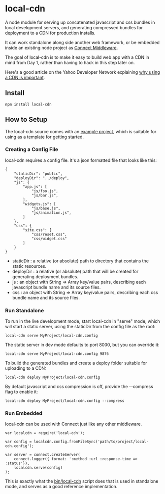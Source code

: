 # local-cdn

A node module for serving up concatenated javascript and css bundles in local development servers,
and generating compressed bundles for deployment to a CDN for production installs.

It can work standalone along side another web framework, or be embedded inside an existing node
project as [Connect Middleware](http://senchalabs.github.com/connect/).

The goal of local-cdn is to make it easy to build web app with a CDN in mind from Day 1, rather
than having to hack in this step later on.

Here's a good article on the Yahoo Developer Network explaining 
[why using a CDN is important](http://developer.yahoo.com/blogs/ydn/posts/2007/04/high_performanc_1/).

## Install

    npm install local-cdn

## How to Setup

The local-cdn source comes with an [example project](https://github.com/larrymyers/local-cdn/tree/master/example), 
which is suitable for using as a template for getting started.

### Creating a Config File

local-cdn requires a config file. It's a json formatted file that looks like this:

    {
        "staticDir": "public",
        "deployDir": "../deploy",
        "js": {
            "app.js": [
                "js/foo.js",
                "js/bar.js",
            ],
            "widgets.js": [
                "js/base.js",
                "js/animation.js",
            ]
        },
        "css": {
            "site.css": [
                "css/reset.css",
                "css/widget.css"
            ]
        }
    }

* staticDir : a relative (or absolute) path to directory that contains the static resources.
* deployDir : a relative (or absolute) path that will be created for generating deployment bundles.
* js : an object with String => Array key/value pairs, describing each javascript bundle name and its source files.
* css : an object with String => Array key/value pairs, describing each css bundle name and its source files.

### Run Standalone

To run in the live development mode, start local-cdn in "serve" mode, which will start a static server,
using the staticDir from the config file as the root:

    local-cdn serve MyProject/local-cdn.config
    
The static server in dev mode defaults to port 8000, but you can override it:

    local-cdn serve MyProject/local-cdn.config 9876

To build the generated bundles and create a deploy folder suitable for uploading to a CDN:

    local-cdn deploy MyProject/local-cdn.config

By default javascript and css compression is off, provide the --compress flag to enable it:

    local-cdn deploy MyProject/local-cdn.config --compress

### Run Embedded

local-cdn can be used with Connect just like any other middleware.

    var localcdn = require('local-cdn');
    
    var config = localcdn.config.fromFileSync('path/to/project/local-cdn.config');
    
    var server = connect.createServer(
        connect.logger({ format: ':method :url :response-time => :status'}),
        localcdn.serve(config)
    );

This is exactly what the [bin/local-cdn](https://github.com/larrymyers/local-cdn/blob/master/bin/local-cdn) 
script does that is used in standalone mode, and serves as a good reference implementation.

